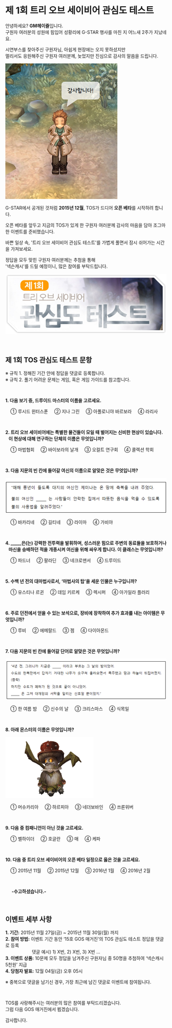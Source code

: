 # 제 1회 트리 오브 세이비어 관심도 테스트

안녕하세요? **GM헤이즐**입니다.  
구원자 여러분의 성원에 힘입어 성황리에 G-STAR 행사를 마친 지 어느새 2주가 지났네요.

시연부스를 찾아주신 구원자님, 아쉽게 현장에는 오지 못하셨지만  
멀리서도 응원해주신 구원자 여러분께, 늦었지만 진심으로 감사의 말씀을 드립니다.

![이미지](./img/interest1-01.png)

G-STAR에서 공개된 것처럼 **2015년 12월**, TOS가 드디어 **오픈 베타**를 시작하려 합니다.

오픈 베타를 앞두고 지금의 TOS가 있게 한 구원자 여러분께
감사의 마음을 담아 조그마한 이벤트를 준비했습니다.

바쁜 일상 속, '트리 오브 세이비어 관심도 테스트'를 가볍게 풀면서 잠시 쉬어가는 시간을 가져보세요.

정답을 모두 맞힌 구원자 여러분께는 추첨을 통해  
'넥슨캐시'를 드릴 예정이니, 많은 참여를 부탁드립니다.

![이미지](./img/interest1-02.png)

&nbsp;

## 제 1회 TOS 관심도 테스트 문항
※ 규칙 1. 정해진 기간 안에 정답을 댓글로 등록합니다.  
※ 규칙 2. 풀기 어려운 문제는 게임, 혹은 게임 가이드를 참고합니다.

&nbsp;

**1. 다음 보기 중, 드루이드 마스터의 이름을 고르세요.**

&nbsp;&nbsp;&nbsp;&nbsp;① 루시드 윈터스푼 &nbsp;&nbsp;&nbsp;&nbsp;② 지나 그린 &nbsp;&nbsp;&nbsp;&nbsp;③ 아폴로니야 바르보라 &nbsp;&nbsp;&nbsp;&nbsp;④ 라리사

&nbsp;

**2. 트리 오브 세이비어에는 특별한 물건들이 모일 때 벌어지는 신비한 현상이 있습니다.  
&nbsp;&nbsp;&nbsp;이 현상에 대해 연구하는 단체의 이름은 무엇입니까?**

&nbsp;&nbsp;&nbsp;&nbsp;① 마법협회 &nbsp;&nbsp;&nbsp;&nbsp;② 바이보라의 날개 &nbsp;&nbsp;&nbsp;&nbsp;③ 오컬트 연구회 &nbsp;&nbsp;&nbsp;&nbsp;④ 콜렉션 학회

&nbsp;

**3. 다음 지문의 빈 칸에 들어갈 여신의 이름으로 알맞은 것은 무엇입니까?**

![이미지](./img/interest1-03.png)

&nbsp;&nbsp;&nbsp;&nbsp;① 바카리네 &nbsp;&nbsp;&nbsp;&nbsp;② 길티네 &nbsp;&nbsp;&nbsp;&nbsp;③ 라이마 &nbsp;&nbsp;&nbsp;&nbsp;④ 가비야

&nbsp;

**4. &#95;&#95;&#95;&#95;&#95;은(는) 강력한 전투력을 발휘하며, 성스러운 힘으로 주변의 동료들을 보호하거나  
&nbsp;&nbsp;&nbsp;마신을 숭배하던 적을 개종시켜 여신을 위해 싸우게 합니다. 이 클래스는 무엇입니까?**

&nbsp;&nbsp;&nbsp;&nbsp;① 파드너 &nbsp;&nbsp;&nbsp;&nbsp;② 팔라딘 &nbsp;&nbsp;&nbsp;&nbsp;③ 네크로맨서 &nbsp;&nbsp;&nbsp;&nbsp;④ 드루이드

&nbsp;

**5. 수백 년 전의 대마법사로서, ‘마법사의 탑’을 세운 인물은 누구입니까?**

&nbsp;&nbsp;&nbsp;&nbsp;① 유스티나 르귄 &nbsp;&nbsp;&nbsp;&nbsp;② 데임 키르케 &nbsp;&nbsp;&nbsp;&nbsp;③ 렉시퍼 &nbsp;&nbsp;&nbsp;&nbsp;④ 아가일라 플러리

&nbsp;

**6. 주로 던전에서 얻을 수 있는 보석으로, 장비에 장착하여 추가 효과를 내는 아이템은 무엇입니까?**

&nbsp;&nbsp;&nbsp;&nbsp;① 루비 &nbsp;&nbsp;&nbsp;&nbsp;② 에메랄드 &nbsp;&nbsp;&nbsp;&nbsp;③ 젬 &nbsp;&nbsp;&nbsp;&nbsp;④ 다이아몬드

&nbsp;

**7. 다음 지문의 빈 칸에 들어갈 단어로 알맞은 것은 무엇입니까?**

![이미지](./img/interest1-04.png)

&nbsp;&nbsp;&nbsp;&nbsp;① 한 여름 밤 &nbsp;&nbsp;&nbsp;&nbsp;② 신수의 날 &nbsp;&nbsp;&nbsp;&nbsp;③ 크리스마스 &nbsp;&nbsp;&nbsp;&nbsp;④ 식목일

&nbsp;

**8. 아래 몬스터의 이름은 무엇입니까?**

![이미지](./img/interest1-05.gif)

&nbsp;&nbsp;&nbsp;&nbsp;① 머슈카리아 &nbsp;&nbsp;&nbsp;&nbsp;② 하르피아 &nbsp;&nbsp;&nbsp;&nbsp;③ 네더보바인 &nbsp;&nbsp;&nbsp;&nbsp;④ 쓰론위버

&nbsp;

**9. 다음 중 컴패니언이 아닌 것을 고르세요.**

&nbsp;&nbsp;&nbsp;&nbsp;① 벨하이더 &nbsp;&nbsp;&nbsp;&nbsp;② 호글란 &nbsp;&nbsp;&nbsp;&nbsp;③ 매 &nbsp;&nbsp;&nbsp;&nbsp;④ 케파

&nbsp;

**10. 다음 중 트리 오브 세이비어의 오픈 베타 일정으로 옳은 것을 고르세요.**

&nbsp;&nbsp;&nbsp;&nbsp;① 2015년 11월 &nbsp;&nbsp;&nbsp;&nbsp;② 2015년 12월 &nbsp;&nbsp;&nbsp;&nbsp;③ 2016년 1월 &nbsp;&nbsp;&nbsp;&nbsp;④ 2016년 2월

&nbsp;

&nbsp;&nbsp;&nbsp;&nbsp; **-수고하셨습니다.-**

&nbsp;

## 이벤트 세부 사항
**1. 기간:** 2015년 11월 27일(금) ~ 2015년 11월 30일(월) 까지  
**2. 참여 방법:** 이벤트 기간 동안 ‘15호 GOS 매거진’의 TOS 관심도 테스트 정답을 댓글로 등록  
&nbsp;&nbsp;&nbsp;&nbsp;&nbsp;&nbsp;&nbsp;&nbsp;&nbsp;&nbsp;&nbsp;&nbsp;&nbsp;&nbsp;&nbsp;&nbsp;&nbsp;&nbsp;&nbsp;&nbsp; 댓글 예시) 1) X번, 2) X번, 3) X번 …  
**3. 이벤트 상품:** 10문제 모두 정답을 남겨주신 구원자님 중 50명을 추첨하여 ‘넥슨캐시 5천원’ 지급  
**4. 당첨자 발표:** 12월 04일(금) 오후 05시  

※ 중복으로 댓글을 남기신 경우, 가장 최근에 남긴 댓글로 이벤트에 참여됩니다.

&nbsp;

TOS를 사랑해주시는 여러분의 많은 참여를 부탁드리겠습니다.  
그럼 다음 GOS 매거진에서 뵙겠습니다.

감사합니다.
